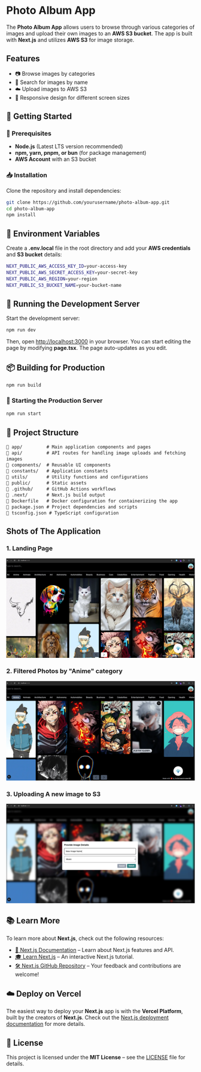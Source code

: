 # Photo Album App

The **Photo Album App** allows users to browse through various categories of images and upload their own images to an **AWS S3 bucket**. The app is built with **Next.js** and utilizes **AWS S3** for image storage.

## Features

-   📷 Browse images by categories
-   🔎 Search for images by name
-   ☁️ Upload images to AWS S3
-   📱 Responsive design for different screen sizes

## 🚀 Getting Started

### 📌 Prerequisites

-   **Node.js** (Latest LTS version recommended)
-   **npm, yarn, pnpm, or bun** (for package management)
-   **AWS Account** with an S3 bucket

### 📥 Installation

Clone the repository and install dependencies:

```sh
git clone https://github.com/yourusername/photo-album-app.git
cd photo-album-app
npm install
```

## 🔑 Environment Variables

Create a **.env.local** file in the root directory and add your **AWS credentials** and **S3 bucket** details:

```sh
NEXT_PUBLIC_AWS_ACCESS_KEY_ID=your-access-key
NEXT_PUBLIC_AWS_SECRET_ACCESS_KEY=your-secret-key
NEXT_PUBLIC_AWS_REGION=your-region
NEXT_PUBLIC_S3_BUCKET_NAME=your-bucket-name
```

## 🔧 Running the Development Server

Start the development server:

```sh
npm run dev
```

Then, open [http://localhost:3000](http://localhost:3000) in your browser.
You can start editing the page by modifying **page.tsx**. The page auto-updates as you edit.

## 📦 Building for Production

```sh
npm run build
```

### 🚀 Starting the Production Server

```sh
npm run start
```

## 📁 Project Structure

```
📂 app/         # Main application components and pages
📂 api/         # API routes for handling image uploads and fetching images
📂 components/  # Reusable UI components
📂 constants/   # Application constants
📂 utils/       # Utility functions and configurations
📂 public/      # Static assets
📂 .github/     # GitHub Actions workflows
📂 .next/       # Next.js build output
📄 Dockerfile   # Docker configuration for containerizing the app
📄 package.json # Project dependencies and scripts
📄 tsconfig.json # TypeScript configuration
```

## Shots of The Application

### 1. Landing Page

<img src="./public/Screenshot1.png">

### 2. Filtered Photos by "Anime" category

<img src="./public/Screenshot2.png">

### 3. Uploading A new image to S3

<img src="./public/Screenshot3.png">

## 📚 Learn More

To learn more about **Next.js**, check out the following resources:

-   [📖 Next.js Documentation](https://nextjs.org/docs) – Learn about Next.js features and API.
-   [🎓 Learn Next.js](https://nextjs.org/learn) – An interactive Next.js tutorial.
-   [🛠 Next.js GitHub Repository](https://github.com/vercel/next.js) – Your feedback and contributions are welcome!

## ☁️ Deploy on Vercel

The easiest way to deploy your **Next.js** app is with the **Vercel Platform**, built by the creators of **Next.js**.
Check out the [Next.js deployment documentation](https://vercel.com/docs) for more details.

## 📜 License

This project is licensed under the **MIT License** – see the [LICENSE](LICENSE) file for details.
